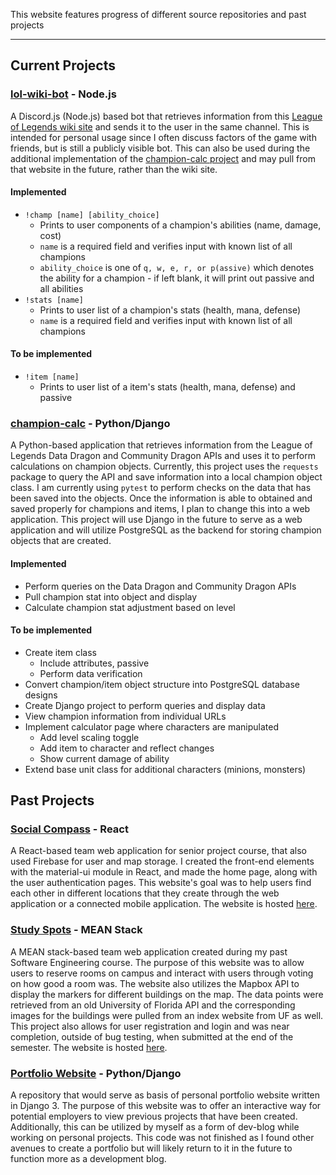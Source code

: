 This website features progress of different source repositories and past projects

---

## Current Projects

### [lol-wiki-bot](https://github.com/adamhochberger/lol-wiki-bot) - Node.js

A Discord.js (Node.js) based bot that retrieves information from this [League of Legends wiki site](https://leagueoflegends.fandom.com/wiki/League_of_Legends_Wiki) and sends it to the user in the same channel. This is intended for personal usage since I often discuss factors of the game with friends, but is still a publicly visible bot. This can also be used during the additional implementation of the [champion-calc project](https://github.com/adamhochberger/champion-calc) and may pull from that website in the future, rather than the wiki site.

#### Implemented

- `!champ [name] [ability_choice]`
  - Prints to user components of a champion's abilities (name, damage, cost)
  - `name` is a required field and verifies input with known list of all champions
  - `ability_choice` is one of  `q, w, e, r, or p(assive)` which denotes the ability for a champion - if left blank, it will print out passive and all abilities
- `!stats [name]`
  - Prints to user list of a champion's stats (health, mana, defense)
  - `name` is a required field and verifies input with known list of all champions

#### To be implemented

- `!item [name]`
  - Prints to user list of a item's stats (health, mana, defense) and passive

### [champion-calc](https://github.com/adamhochberger/calc) - Python/Django

A Python-based application that retrieves information from the League of Legends Data Dragon and Community Dragon APIs and uses it to perform calculations on champion objects. Currently, this project uses the `requests` package to query the API and save information into a local champion object class. I am currently using `pytest` to perform checks on the data that has been saved into the objects.  Once the information is able to obtained and saved properly for champions and items, I plan to change this into a web application. This project will use Django in the future to serve as a web application and will utilize PostgreSQL as the backend for storing champion objects that are created. 

#### Implemented

- Perform queries on the Data Dragon and Community Dragon APIs
- Pull champion stat into object and display
- Calculate champion stat adjustment based on level

#### To be implemented

- Create item class
  - Include attributes, passive
  - Perform data verification
- Convert champion/item object structure into PostgreSQL database designs
- Create Django project to perform queries and display data
- View champion information from individual URLs
- Implement calculator page where characters are manipulated
  - Add level scaling toggle
  - Add item to character and reflect changes
  - Show current damage of ability
- Extend base unit class for additional characters (minions, monsters)

## Past Projects

### [Social Compass](https://github.com/adamhochberger/seatcheck-web) - React
A React-based team web application for senior project course, that also used Firebase for user and map storage. I created the front-end elements with the material-ui module in React, and made the home page, along with the user authentication pages. This website's goal was to help users find each other in different locations that they create through the web application or a connected mobile application. The website is hosted [here](https://socialcompass2020.herokuapp.com).

### [Study Spots](https://github.com/adamhochberger/study-spots) - MEAN Stack
A MEAN stack-based team web application created during my past Software Engineering course. The purpose of this website was to allow users to reserve rooms on campus and interact with users through voting on how good a room was. The website also utilizes the Mapbox API to display the markers for different buildings on the map. The data points were retrieved from an old University of Florida API and the corresponding images for the buildings were pulled from an index website from UF as well. This project also allows for user registration and login and was near completion, outside of bug testing, when submitted at the end of the semester. The website is hosted [here](https://study-spots-group3-1250-test.herokuapp.com).

### [Portfolio Website](https://github.com/adamhochberger/django-portfolio) - Python/Django
A repository that would serve as basis of personal portfolio website written in Django 3. The purpose of this website was to offer an interactive way for potential employers to view previous projects that have been created. Additionally, this can be utilized by myself as a form of dev-blog while working on personal projects. This code was not finished as I found other avenues to create a portfolio but will likely return to it in the future to function more as a development blog.
